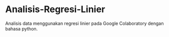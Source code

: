 # Analisis-Regresi-Linier
Analisis data menggunakan regresi linier pada Google Colaboratory dengan bahasa python.
